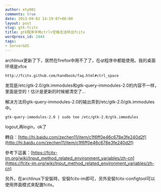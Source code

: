 ```yaml
---
author: ety001
comments: true
date: 2013-09-02 14:19:07+00:00
layout: post
slug: gtk-fcitx
title: gtk程序中用ctrl+空格无法呼出fcitx
wordpress_id: 2444
tags:
- Server&OS
---
```


archlinux更新了下，居然在firefox中用不了了，在qt程序中都能使用。我的桌面环境是xfce

```
http://fcitx.github.com/handbook/faq.html#ctrl_space
```

发现是/etc/gtk-2.0/gtk.immodules和gtk-query-immodules-2.0的内容不一样，里面是空的！估计是更新的时候被清空了...

解决方法将gtk-query-immodules-2.0的输出弄到/etc/gtk-2.0/gtk.immodules中。

```
gtk-query-immodules-2.0 | sudo tee /etc/gtk-2.0/gtk.immodules
```

logout,再login，ok了

轉自：[http://hi.baidu.com/zechen11/item/c1f6ff0e46c678e3fe240d2f](http://hi.baidu.com/zechen11/item/c1f6ff0e46c678e3fe240d2f)

參考下這裏：[https://fcitx-im.org/wiki/Input_method_related_environment_variables/zh-cn](https://fcitx-im.org/wiki/Input_method_related_environment_variables/zh-cn)

另外，在archlinux下安裝時，安裝fcitx-im即可，另外安裝fcitx-configtool可以使用界面模式來配置fcitx。

